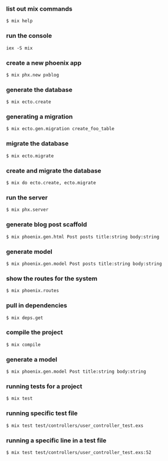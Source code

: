 ### list out mix commands

`$ mix help`

### run the console

`iex -S mix`

### create a new phoenix app

`$ mix phx.new pxblog`

### generate the database

`$ mix ecto.create`

### generating a migration

`$ mix ecto.gen.migration create_foo_table`

### migrate the database

`$ mix ecto.migrate`

### create and migrate the database

`$ mix do ecto.create, ecto.migrate`

### run the server

`$ mix phx.server`

### generate blog post scaffold

`$ mix phoenix.gen.html Post posts title:string body:string`

### generate model

`$ mix phoenix.gen.model Post posts title:string body:string`

### show the routes for the system

`$ mix phoenix.routes`

### pull in dependencies

`$ mix deps.get`

### compile the project

`$ mix compile`

### generate a model

`$ mix phoenix.gen.model Post title:string body:string`

### running tests for a project

`$ mix test`

### running specific test file

`$ mix test test/controllers/user_controller_test.exs`

### running a specific line in a test file

`$ mix test test/controllers/user_controller_test.exs:52`

